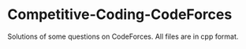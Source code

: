 # Competitive-Coding-CodeForces
Solutions of some questions on CodeForces.
All files are in cpp format.
